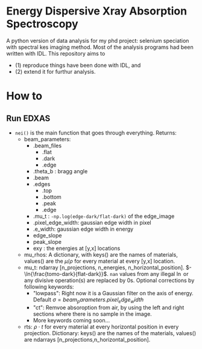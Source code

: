 # Energy Dispersive Xray Absorption Spectroscopy
A python version of data analysis for my phd project: selenium speciation with spectral kes imaging method.
Most of the analysis programs had been written with IDL. This repository aims to 
- (1) reproduce things have been done with IDL, and 
- (2) extend it for furthur analysis.

# How to
## Run EDXAS
- `nei()` is the main function that goes through everything.
Returns:
    - beam_parameters:
        - .beam_files
            - .flat
            - .dark
            - .edge
        - .theta_b : bragg angle
        - .beam
        - .edges
            - .top
            - .bottom
            - .peak
            - .edge
        - .mu_t : `-np.log(edge-dark/flat-dark)` of the edge_image
        - .pixel_edge_width: gaussian edge width in pixel
        - .e_width: gaussian edge width in energy
        - edge_slope
        - peak_slope
        - exy : the energies at [y,x] locations
    - mu_rhos: A dictionary, with keys() are the names of materials, values() are the $\mu/\rho$ for every material at every [y,x] location.
    - mu_t: ndarray [n_projections, n_energies, n_horizontal_position]. $-\ln{\frac{tomo-dark}{flat-dark}}$. `nan` values from any illegal $\ln$ or any divisive operation(s) are replaced by 0s. Optional corrections by following keywords:
        - "lowpass": Right now it is a Gaussian filter on the axis of energy. Default $\sigma = beam_parameters.pixel_edge_width$
        - "ct": Remvoe absoroption from air, by using the left and right sections where there is no sample in the image.
        - More keywords coming soon... 
    - rts: $\rho\cdot t$ for every material at every horizontal position in every projection. Dictionary: keys() are the names of the materials, values() are ndarrays [n_projections,n_horizontal_position].
    
